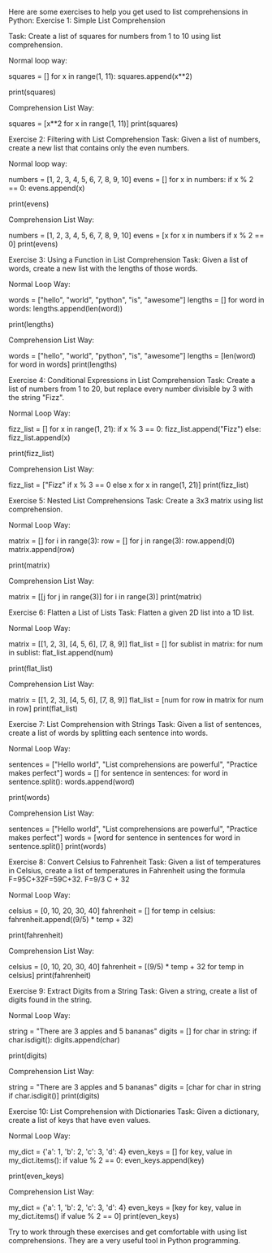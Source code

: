 Here are some exercises to help you get used to list comprehensions in Python:
Exercise 1: Simple List Comprehension

Task: Create a list of squares for numbers from 1 to 10 using list comprehension.

Normal loop way:

squares = []
for x in range(1, 11):
    squares.append(x**2)

print(squares)

Comprehension List Way:

squares = [x**2 for x in range(1, 11)]
print(squares)


Exercise 2: Filtering with List Comprehension
Task: Given a list of numbers, create a new list that contains only the even numbers.

Normal loop way:

numbers = [1, 2, 3, 4, 5, 6, 7, 8, 9, 10]
evens = []
for x in numbers:
    if x % 2 == 0:
        evens.append(x)

print(evens)

Comprehension List Way:

numbers = [1, 2, 3, 4, 5, 6, 7, 8, 9, 10]
evens = [x for x in numbers if x % 2 == 0]
print(evens)


Exercise 3: Using a Function in List Comprehension
Task: Given a list of words, create a new list with the lengths of those words.

Normal Loop Way:

words = ["hello", "world", "python", "is", "awesome"]
lengths = []
for word in words:
    lengths.append(len(word))

print(lengths)

Comprehension List Way:

words = ["hello", "world", "python", "is", "awesome"]
lengths = [len(word) for word in words]
print(lengths)

Exercise 4: Conditional Expressions in List Comprehension
Task: Create a list of numbers from 1 to 20, but replace every number divisible by 3 with the string "Fizz".

Normal Loop Way:

fizz_list = []
for x in range(1, 21):
    if x % 3 == 0:
        fizz_list.append("Fizz")
    else:
        fizz_list.append(x)

print(fizz_list)

Comprehension List Way:

fizz_list = ["Fizz" if x % 3 == 0 else x for x in range(1, 21)]
print(fizz_list)


Exercise 5: Nested List Comprehensions
Task: Create a 3x3 matrix using list comprehension.

Normal Loop Way:

matrix = []
for i in range(3):
    row = []
    for j in range(3):
        row.append(0)
    matrix.append(row)

print(matrix)

Comprehension List Way:

matrix = [[j for j in range(3)] for i in range(3)]
print(matrix)


Exercise 6: Flatten a List of Lists
Task: Flatten a given 2D list into a 1D list.

Normal Loop Way:

matrix = [[1, 2, 3], [4, 5, 6], [7, 8, 9]]
flat_list = []
for sublist in matrix:
    for num in sublist:
        flat_list.append(num)

print(flat_list)

Comprehension List Way:

matrix = [[1, 2, 3], [4, 5, 6], [7, 8, 9]]
flat_list = [num for row in matrix for num in row]
print(flat_list)


Exercise 7: List Comprehension with Strings
Task: Given a list of sentences, create a list of words by splitting each sentence into words.

Normal Loop Way:

sentences = ["Hello world", "List comprehensions are powerful", "Practice makes perfect"]
words = []
for sentence in sentences:
    for word in sentence.split():
        words.append(word)

print(words)

Comprehension List Way:

sentences = ["Hello world", "List comprehensions are powerful", "Practice makes perfect"]
words = [word for sentence in sentences for word in sentence.split()]
print(words)


Exercise 8: Convert Celsius to Fahrenheit
Task: Given a list of temperatures in Celsius, create a list of temperatures in Fahrenheit using the formula F=95C+32F=59​C+32.
F=9/3 C + 32

Normal Loop Way:

celsius = [0, 10, 20, 30, 40]
fahrenheit = []
for temp in celsius:
    fahrenheit.append((9/5) * temp + 32)

print(fahrenheit)

Comprehension List Way:

celsius = [0, 10, 20, 30, 40]
fahrenheit = [(9/5) * temp + 32 for temp in celsius]
print(fahrenheit)


Exercise 9: Extract Digits from a String
Task: Given a string, create a list of digits found in the string.

Normal Loop Way:

string = "There are 3 apples and 5 bananas"
digits = []
for char in string:
    if char.isdigit():
        digits.append(char)

print(digits)

Comprehension List Way:

string = "There are 3 apples and 5 bananas"
digits = [char for char in string if char.isdigit()]
print(digits)


Exercise 10: List Comprehension with Dictionaries
Task: Given a dictionary, create a list of keys that have even values.

Normal Loop Way:

my_dict = {'a': 1, 'b': 2, 'c': 3, 'd': 4}
even_keys = []
for key, value in my_dict.items():
    if value % 2 == 0:
        even_keys.append(key)

print(even_keys)


Comprehension List Way:

my_dict = {'a': 1, 'b': 2, 'c': 3, 'd': 4}
even_keys = [key for key, value in my_dict.items() if value % 2 == 0]
print(even_keys)


Try to work through these exercises and get comfortable with using list comprehensions. They are a very useful tool in Python programming.


